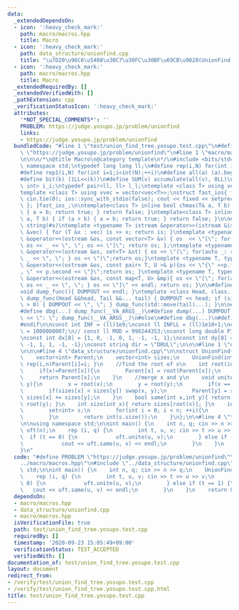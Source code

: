 ```yaml
---
data:
  _extendedDependsOn:
  - icon: ':heavy_check_mark:'
    path: macro/macros.hpp
    title: Macro
  - icon: ':heavy_check_mark:'
    path: data_structure/unionfind.cpp
    title: "\u7D20\u96C6\u5408\u30C7\u30FC\u30BF\u69CB\u9020(UnionFind Tree)"
  - icon: ':heavy_check_mark:'
    path: macro/macros.hpp
    title: Macro
  _extendedRequiredBy: []
  _extendedVerifiedWith: []
  _pathExtension: cpp
  _verificationStatusIcon: ':heavy_check_mark:'
  attributes:
    '*NOT_SPECIAL_COMMENTS*': ''
    PROBLEM: https://judge.yosupo.jp/problem/unionfind
    links:
    - https://judge.yosupo.jp/problem/unionfind
  bundledCode: "#line 1 \"test/union_find_tree.yosupo.test.cpp\"\n#define PROBLEM\
    \ \"https://judge.yosupo.jp/problem/unionfind\"\n#line 1 \"macro/macros.hpp\"\n\
    \n\n\n/*\n@title Macro\n@category template\n*/\n#include <bits/stdc++.h>\nusing\
    \ namespace std;\ntypedef long long ll;\n#define rep(i,N) for(int i=0;i<int(N);++i)\n\
    #define rep1(i,N) for(int i=1;i<int(N);++i)\n#define all(a) (a).begin(),(a).end()\n\
    #define bit(k) (1LL<<(k))\n#define SUM(v) accumulate(all(v), 0LL)\n\ntypedef pair<int,\
    \ int> i_i;\ntypedef pair<ll, ll> l_l;\ntemplate <class T> using vec = vector<T>;\n\
    template <class T> using vvec = vector<vec<T>>;\nstruct fast_ios{ fast_ios(){\
    \ cin.tie(0); ios::sync_with_stdio(false); cout << fixed << setprecision(20);\
    \ }; }fast_ios_;\n\ntemplate<class T> inline bool chmax(T& a, T b) { if (a < b)\
    \ { a = b; return true; } return false; }\ntemplate<class T> inline bool chmin(T&\
    \ a, T b) { if (a > b) { a = b; return true; } return false; }\n\n#define TOSTRING(x)\
    \ string(#x)\ntemplate <typename T> istream &operator>>(istream &is, vector<T>\
    \ &vec) { for (T &x : vec) is >> x; return is; }\ntemplate <typename T> ostream\
    \ &operator<<(ostream &os, const vector<T> &v) { os  << \"[\"; for(auto _: v)\
    \ os << _ << \", \"; os << \"]\"; return os; };\ntemplate <typename T> ostream\
    \ &operator<<(ostream &os, set<T> &st) { os << \"(\"; for(auto _: st) { os <<\
    \ _ << \", \"; } os << \")\";return os;}\ntemplate <typename T, typename U> ostream\
    \ &operator<<(ostream &os, const pair< T, U >& p){os << \"{\" <<p.first << \"\
    , \" << p.second << \"}\";return os; }\ntemplate <typename T, typename U> ostream\
    \ &operator<<(ostream &os, const map<T, U> &mp){ os << \"[\"; for(auto _: mp){\
    \ os << _ << \", \"; } os << \"]\" << endl; return os; }\n\n#define DUMPOUT cerr\n\
    void dump_func(){ DUMPOUT << endl; }\ntemplate <class Head, class... Tail> void\
    \ dump_func(Head &&head, Tail &&... tail) { DUMPOUT << head; if (sizeof...(Tail)\
    \ > 0) { DUMPOUT << \", \"; } dump_func(std::move(tail)...); }\n\n#ifdef DEBUG\n\
    #define dbg(...) dump_func(__VA_ARGS__)\n#define dump(...) DUMPOUT << string(#__VA_ARGS__)\
    \ << \": \"; dump_func(__VA_ARGS__)\n#else\n#define dbg(...)\n#define dump(...)\n\
    #endif\n\nconst int INF = (ll)1e9;\nconst ll INFLL = (ll)1e18+1;\nconst ll MOD\
    \ = 1000000007;\n// const ll MOD = 998244353;\nconst long double PI = acos(-1.0);\n\
    \nconst int dx[8] = {1, 0, -1, 0, 1, -1, -1, 1};\nconst int dy[8] = {0, 1, 0,\
    \ -1, 1, 1, -1, -1};\nconst string dir = \"DRUL\";\n\n\n#line 1 \"data_structure/unionfind.cpp\"\
    \n\n\n#line 4 \"data_structure/unionfind.cpp\"\n\nstruct UnionFind{\n    int n;\n\
    \    vector<int> Parent;\n    vector<int> sizes;\n    UnionFind(int _n):n(_n),Parent(_n),sizes(_n,1){\
    \ rep(i,n)Parent[i]=i; }\n    //find the root of x\n    int root(int x){\n   \
    \     if(x!=Parent[x]){\n        Parent[x] = root(Parent[x]);\n        }\n   \
    \     return Parent[x];\n    }\n    //merge x and y\n    void unite(int x,int\
    \ y){\n        x = root(x);\n        y = root(y);\n        if(x == y) return;\n\
    \        if(sizes[x] < sizes[y]) swap(x, y);\n        Parent[y] = x;\n       \
    \ sizes[x] += sizes[y];\n    }\n    bool same(int x,int y){ return root(x) ==\
    \ root(y); }\n    int size(int x){ return sizes[root(x)]; }\n    int group_num(){\n\
    \        set<int> s;\n        for(int i = 0; i < n; ++i){\n            s.insert(root(i));\n\
    \        }\n        return int(s.size());\n    }\n};\n\n#line 4 \"test/union_find_tree.yosupo.test.cpp\"\
    \n\nusing namespace std;\n\nint main() {\n    int n, q; cin >> n >> q;\n    UnionFind\
    \ uft(n);\n    rep (i, q) {\n        int t, u, v; cin >> t >> u >> v;\n      \
    \  if (t == 0) {\n            uft.unite(u, v);\n        } else if (t == 1) {\n\
    \            cout << uft.same(u, v) << endl;\n        }\n    }\n    return 0;\n\
    }\n"
  code: "#define PROBLEM \"https://judge.yosupo.jp/problem/unionfind\"\n#include \"\
    ../macro/macros.hpp\"\n#include \"../data_structure/unionfind.cpp\"\n\nusing namespace\
    \ std;\n\nint main() {\n    int n, q; cin >> n >> q;\n    UnionFind uft(n);\n\
    \    rep (i, q) {\n        int t, u, v; cin >> t >> u >> v;\n        if (t ==\
    \ 0) {\n            uft.unite(u, v);\n        } else if (t == 1) {\n         \
    \   cout << uft.same(u, v) << endl;\n        }\n    }\n    return 0;\n}\n"
  dependsOn:
  - macro/macros.hpp
  - data_structure/unionfind.cpp
  - macro/macros.hpp
  isVerificationFile: true
  path: test/union_find_tree.yosupo.test.cpp
  requiredBy: []
  timestamp: '2020-09-23 15:05:49+09:00'
  verificationStatus: TEST_ACCEPTED
  verifiedWith: []
documentation_of: test/union_find_tree.yosupo.test.cpp
layout: document
redirect_from:
- /verify/test/union_find_tree.yosupo.test.cpp
- /verify/test/union_find_tree.yosupo.test.cpp.html
title: test/union_find_tree.yosupo.test.cpp
---
```

